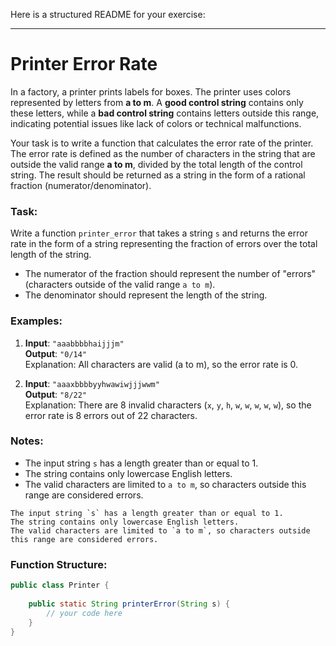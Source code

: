 Here is a structured README for your exercise:

---

# Printer Error Rate

In a factory, a printer prints labels for boxes. The printer uses colors represented by letters from **a to m**. A **good control string** contains only these letters, while a **bad control string** contains letters outside this range, indicating potential issues like lack of colors or technical malfunctions.

Your task is to write a function that calculates the error rate of the printer. The error rate is defined as the number of characters in the string that are outside the valid range **a to m**, divided by the total length of the control string. The result should be returned as a string in the form of a rational fraction (numerator/denominator).

### Task:

Write a function `printer_error` that takes a string `s` and returns the error rate in the form of a string representing the fraction of errors over the total length of the string.

- The numerator of the fraction should represent the number of "errors" (characters outside of the valid range `a to m`).
- The denominator should represent the length of the string.

### Examples:

1. **Input**: `"aaabbbbhaijjjm"`  
   **Output**: `"0/14"`  
   Explanation: All characters are valid (a to m), so the error rate is 0.

2. **Input**: `"aaaxbbbbyyhwawiwjjjwwm"`  
   **Output**: `"8/22"`  
   Explanation: There are 8 invalid characters (`x`, `y`, `h`, `w`, `w`, `w`, `w`, `w`), so the error rate is 8 errors out of 22 characters.

### Notes:

- The input string `s` has a length greater than or equal to 1.
- The string contains only lowercase English letters.
- The valid characters are limited to `a to m`, so characters outside this range are considered errors.

```plaintext
The input string `s` has a length greater than or equal to 1.
The string contains only lowercase English letters.
The valid characters are limited to `a to m`, so characters outside this range are considered errors.
```

### Function Structure:

```java
public class Printer {
    
    public static String printerError(String s) {
        // your code here
    }
}
```
